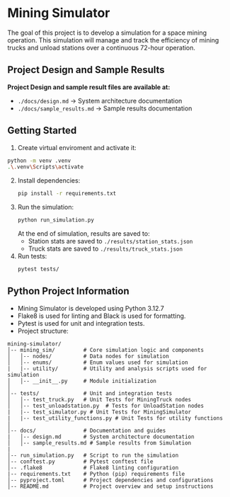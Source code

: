 # Mining Simulator
The goal of this project is to develop a simulation for a space mining operation. This
simulation will manage and track the efficiency of mining trucks and unload stations over a
continuous 72-hour operation.

## Project Design and Sample Results
**Project Design and sample result files are available at:**

- `./docs/design.md`  -> System architecture documentation
- `./docs/sample_results.md` -> Sample results documentation

## Getting Started
1. Create virtual enviroment and activate it:
```sh
python -m venv .venv
.\.venv\Scripts\activate
```
2. Install dependencies:
   ```sh
   pip install -r requirements.txt
   ```
3. Run the simulation:
   ```sh
   python run_simulation.py
   ```
   At the end of simulation, results are saved to:
   - Station stats are saved to `./results/station_stats.json`
   - Truck stats are saved to `./results/truck_stats.json`
3. Run tests:
   ```sh
   pytest tests/
   ```


## Python Project Information
- Mining Simulator is developed using Python 3.12.7
- Flake8 is used for linting and Black is used for formatting.
- Pytest is used for unit and integration tests. 
- Project structure:
```
mining-simulator/
│-- mining_sim/         # Core simulation logic and components
│   │-- nodes/          # Data nodes for simulation
│   │-- enums/          # Enum values used for simulation
|   |-- utility/        # Utility and analysis scripts used for simulation
│   │-- __init__.py     # Module initialization
│
│-- tests/              # Unit and integration tests
│   │-- test_truck.py   # Unit Tests for MiningTruck nodes
│   │-- test_unloadstation.py  # Tests for UnloadStation nodes
|   |-- test_simulator.py # Unit Tests for MiningSimulator
|   |-- test_utility_functions.py # Unit Tests for utility functions
│
│-- docs/               # Documentation and guides
|   │-- design.md       # System architecture documentation
│   │-- sample_results.md # Sample results from Simulation
|
│-- run_simulation.py   # Script to run the simulation
│-- conftest.py         # Pytest conftest file
│-- .flake8             # Flake8 linting configuration
|-- requirements.txt    # Python (pip) requirements file
│-- pyproject.toml      # Project dependencies and configurations
│-- README.md           # Project overview and setup instructions
```






